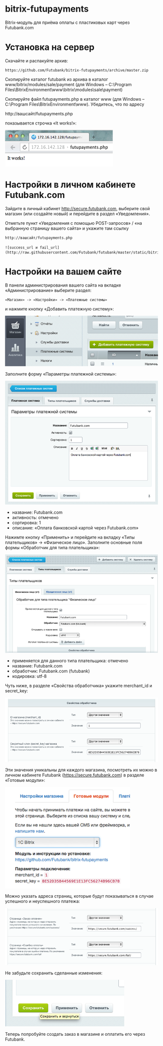 bitrix-futupayments
===================

Bitrix-модуль для приёма оплаты с пластиковых карт через Futubank.com

Установка на сервер
===================

Скачайте и распакуйте архив: 

    https://github.com/Futubank/bitrix-futupayments/archive/master.zip

Скопируйте каталог futubank из архива в каталог www/bitrix/modules/sale/payment (для Windows – C:\Program Files\BitrixEnvironment\www\bitrix\modules\sale\payment)

Скопируйте файл futupayments.php в каталог www (для Windows – C:\Program Files\BitrixEnvironment\www). Убедитесь, что по адресу

   http://вашсайт/futupayments.php

показывается строчка «It works!»:

   ![success_url и fail_url](http://raw.githubusercontent.com/Futubank/futubank/master/static/bitrix/itworks.png)


Настройки в личном кабинете Futubank.com
========================================

Зайдите в личный кабинет http://secure.futubank.com, выберите свой магазин (или создайте новый) и перейдите в раздел «Уведомления».

Отметьте пункт «Уведомления с помощью POST-запросов» / «на выбранную страницу вашего сайта» и укажите там ссылку

    http://вашсайт/futupayments.php

    ![success_url и fail_url](http://raw.githubusercontent.com/Futubank/futubank/master/static/bitrix/cb.png)


Настройки на вашем сайте
========================

В панели администрирования вашего сайта на вкладке «Администрирование» выберите раздел:

    «Магазин» -> «Настройки» -> «Платежные системы» 

и нажмите кнопку «Добавить платежную систему»:

   ![Добавить платежную систему](http://raw.githubusercontent.com/Futubank/futubank/master/static/bitrix/add-ps.png)

Заполните форму «Параметры платежной системы»:
   
   ![Параметры платёжной системы](http://raw.githubusercontent.com/Futubank/futubank/master/static/bitrix/ps-params.png)

   * название: Futubank.com
   * активность: отмечено
   * сортировка: 1
   * описание: «Оплата банковской картой через Futubank.com»

Нажимте кнопку «Применить» и перейдите на вкладку «Типы плательщиков» -> «Физическое лицо».
Заполните основные поля формы «Обработчик для типа плательщика»:

   ![Физическое лицо](http://raw.githubusercontent.com/Futubank/futubank/master/static/bitrix/ph1.png)

   * применяется для данного типа плательщика: отмечено
   * название: Futubank.com
   * обработчик: Futubank.com (futubank)
   * кодировка: utf-8

Чуть ниже, в разделе «Свойства обработчика» укажите merchant_id и secret_key:

   ![merchant_id и secret_key](http://raw.githubusercontent.com/Futubank/futubank/master/static/bitrix/ph2.png)

Эти значения уникальны для каждого магазина, посмотреть их можно в личном кабинете Futubank (https://secure.futubank.com) в разделе «Готовые модули»:

   ![merchant_id и secret_key](http://raw.githubusercontent.com/Futubank/futubank/master/static/bitrix/mods.png)

Можно указать адреса страниц, которые будут показываться в случае успешного и неуспешного платежа:

   ![success_url и fail_url](http://raw.githubusercontent.com/Futubank/futubank/master/static/bitrix/urls.png)

Не забудьте сохранить сделанные изменения:

   ![success_url и fail_url](http://raw.githubusercontent.com/Futubank/futubank/master/static/bitrix/save.png)

Теперь попробуйте создать заказ в магазине и оплатить его через Futubank.
